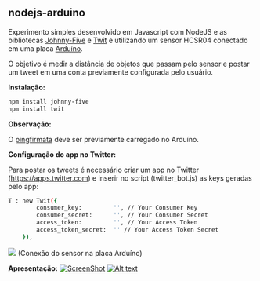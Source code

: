 ## nodejs-arduino

Experimento simples desenvolvido em Javascript com NodeJS e as bibliotecas <a href="http://johnny-five.io/">Johnny-Five</a> e <a href="https://github.com/ttezel/twit">Twit</a> e utilizando um sensor HCSR04 conectado em uma placa <a href="https://www.arduino.cc/">Arduíno</a>.

O objetivo é medir a distância de objetos que passam pelo sensor e postar um tweet em uma conta previamente configurada pelo usuário.



__Instalação:__

```bash
npm install johnny-five
npm install twit
```


__Observação:__

O <a href="https://gist.githubusercontent.com/rwaldron/0519fcd5c48bfe43b827/raw/f17fb09b92ed04722953823d9416649ff380c35b/PingFirmata.ino">pingfirmata</a> deve ser previamente carregado no Arduíno.



__Configuração do app no Twitter:__

Para postar os tweets é necessário criar um app no Twitter (https://apps.twitter.com) e inserir no script (twitter_bot.js) as keys geradas pelo app:

```bash
T : new Twit({
	    consumer_key:         '', // Your Consumer Key
	    consumer_secret:      '', // Your Consumer Secret
	    access_token:         '', // Your Access Token
	    access_token_secret:  '' // Your Access Token Secret
	}),
```



<img src="http://johnny-five.io/img/breadboard/proximity-hcsr04.png" />
(Conexão do sensor na placa Arduíno)



__Apresentação:__
[![ScreenShot](https://pbs.twimg.com/ext_tw_video_thumb/759495709569744896/pu/img/KHBcbQnnLohI6NFX.jpg)](https://twitter.com/cassiosvaldo/status/759496162248388608)
[![Alt text](https://pbs.twimg.com/ext_tw_video_thumb/759495709569744896/pu/img/KHBcbQnnLohI6NFX.jpg)](https://twitter.com/cassiosvaldo/status/759496162248388608)

